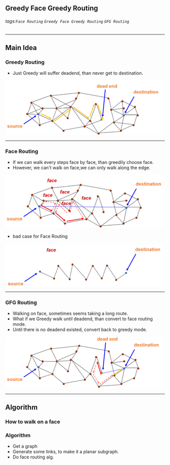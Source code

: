 ## Greedy Face Greedy Routing
###### tags:`Face Routing` `Greedy Face Greedy Routing` `GFG Routing`

---
## Main Idea
### Greedy Routing
- Just Greedy will suffer deadend, than never get to destination.
<img src=https://github.com/wewanadi/GFG_routing/blob/master/.picture/GFG%20(2).png width="600">

---
### Face Routing
- If we can walk every steps face by face, than greedily choose face. 
- However, we can't walk on face,we can only walk along the edge.
<img src=https://github.com/wewanadi/GFG_routing/blob/master/.picture/GFG%20(3).png width="600">

- bad case for Face Routing
<img src=https://github.com/wewanadi/GFG_routing/blob/master/.picture/GFG%20(5).png width="600">

---
### GFG Routing
- Walking on face, sometimes seems taking a long route.
- What if we Greedy walk until deadend, than convert to face routing mode.
- Until there is no deadend existed, convert back to greedy mode.
<img src=https://github.com/wewanadi/GFG_routing/blob/master/.picture/GFG%20(4).png width="600">

---

## Algorithm

### How to walk on a face


### Algorithm
- Get a graph
- Generate some links, to make it a planar subgraph.
- Do face routing alg.

